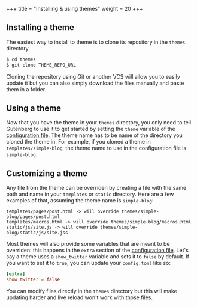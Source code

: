 +++
title = "Installing & using themes"
weight = 20
+++


## Installing a theme

The easiest way to install to theme is to clone its repository in the `themes`
directory.

```bash
$ cd themes
$ git clone THEME_REPO_URL
```

Cloning the repository using Git or another VCS will allow you to easily
update it but you can also simply download the files manually and paste
them in a folder.

## Using a theme

Now that you have the theme in your `themes` directory, you only need to tell
Gutenberg to use it to get started by setting the `theme` variable of the 
[configuration file](./documentation/getting-started/configuration.md). The theme
name has to be name of the directory you cloned the theme in.
For example, if you cloned a theme in `templates/simple-blog`, the theme name to use
in the configuration file is `simple-blog`.

## Customizing a theme

Any file from the theme can be overriden by creating a file with the same path and name in your `templates` or `static`
directory. Here are a few examples of that, assuming the theme name is `simple-blog`:

```plain
templates/pages/post.html -> will override themes/simple-blog/pages/post.html
templates/macros.html -> will override themes/simple-blog/macros.html
static/js/site.js -> will override themes/simple-blog/static/js/site.jss
```

Most themes will also provide some variables that are meant to be overriden: this happens in the `extra` section
of the [configuration file](./documentation/getting-started/configuration.md). 
Let's say a theme uses a `show_twitter` variable and sets it to `false` by default. If you want to set it to `true`, 
you can update your `config.toml` like so:

```toml
[extra]
show_twitter = false
```

You can modify files directly in the `themes` directory but this will make updating harder and live reload won't work with those
files.
